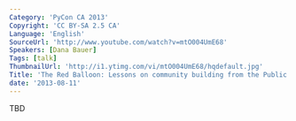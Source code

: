 ```yaml
---
Category: 'PyCon CA 2013'
Copyright: 'CC BY-SA 2.5 CA'
Language: 'English'
SourceUrl: 'http://www.youtube.com/watch?v=mtO004UmE68'
Speakers: [Dana Bauer]
Tags: [talk]
ThumbnailUrl: 'http://i1.ytimg.com/vi/mtO004UmE68/hqdefault.jpg'
Title: 'The Red Balloon: Lessons on community building from the Public Lab'
date: '2013-08-11'
---
```

TBD